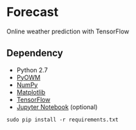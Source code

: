 # Forecast
Online weather prediction with TensorFlow

## Dependency
* Python 2.7
* [PyOWM](https://github.com/csparpa/pyowm)
* [NumPy](https://github.com/numpy/numpy)
* [Matplotlib](https://github.com/matplotlib/matplotlib)
* [TensorFlow](https://github.com/tensorflow/tensorflow)
* [Jupyter Notebook](http://jupyter.readthedocs.io/en/latest/install.html) (optional)

```
sudo pip install -r requirements.txt
```